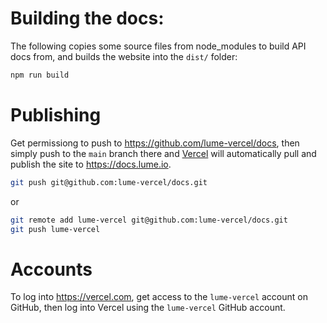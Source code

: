 # Building the docs:

The following copies some source files from node_modules to build API docs from,
and builds the website into the `dist/` folder:

```js
npm run build
```

# Publishing

Get permissiong to push to https://github.com/lume-vercel/docs, then simply push
to the `main` branch there and [Vercel](https://vercel.com) will automatically pull and publish
the site to https://docs.lume.io.

```sh
git push git@github.com:lume-vercel/docs.git
```

or

```sh
git remote add lume-vercel git@github.com:lume-vercel/docs.git
git push lume-vercel
```

# Accounts

To log into https://vercel.com, get access to the `lume-vercel` account on
GitHub, then log into Vercel using the `lume-vercel` GitHub account.
